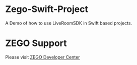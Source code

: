 # Zego-Swift-Project
A Demo of how to use LiveRoomSDK in Swift based projects.

# ZEGO Support
Please visit [ZEGO Developer Center](https://www.zego.im/html/document/#Application_Scenes/Video_Live)
